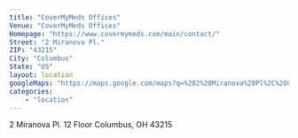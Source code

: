 ```yaml
---
title: "CoverMyMeds Offices"
Venue: "CoverMyMeds Offices"
Homepage: "https://www.covermymeds.com/main/contact/"	
Street: "2 Miranova Pl."
ZIP: "43215"
City: "Columbus"
State: "US"
layout: location
googleMaps: "https://maps.google.com/maps?q=%202%20Miranova%20Pl%2C%20Columbus%2C%20OH%2043215&t=&z=14&ie=UTF8&iwloc=&output=embed"
categories: 
    - "location"
---
```

2 Miranova Pl.
12 Floor
Columbus, OH 43215
